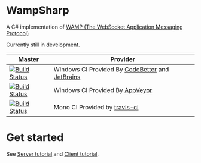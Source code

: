WampSharp
=========


A C# implementation of [WAMP (The WebSocket Application Messaging Protocol)][WampLink]

Currently still in development.

Master | Provider
------ | --------
[![Build Status][WinImgMaster]][WinLinkMaster] | Windows CI Provided By [CodeBetter][] and [JetBrains][] 
[![Build Status][AppVeyorImgMaster]][AppVeyorLinkMaster] | Windows CI Provided By [AppVeyor][]
[![Build Status][MonoImgMaster]][MonoLinkMaster] | Mono CI Provided by [travis-ci][] 

[WampLink]:http://wamp.ws

[WinImgMaster]:http://teamcity.codebetter.com/app/rest/builds/buildType:\(id:bt1059\)/statusIcon
[WinLinkMaster]:http://teamcity.codebetter.com/viewLog.html?buildTypeId=bt1059&buildId=lastFinished&guest=1
[MonoImgMaster]:https://travis-ci.org/darkl/WampSharp.png?branch=master
[MonoLinkMaster]:https://travis-ci.org/darkl/WampSharp
[AppVeyorLinkMaster]:https://ci.appveyor.com/project/darkl/WampSharp
[AppVeyorImgMaster]:https://ci.appveyor.com/api/projects/status/jn4e5ft4n4spc4c5

[JetBrains]:http://www.jetbrains.com/
[CodeBetter]:http://codebetter.com/
[travis-ci]:https://travis-ci.org/
[AppVeyor]:http://www.appveyor.com/

Get started
===========

See [Server tutorial](https://github.com/darkl/WampSharp/wiki/Getting-started) and [Client tutorial](https://github.com/darkl/WampSharp/wiki/Getting-started-with-WAMP-client).
